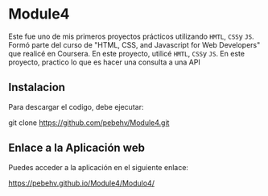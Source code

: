 # Module4

Este fue uno de mis primeros proyectos prácticos utilizando `HMTL`, `CSS`y `JS`. Formó parte del curso de "HTML, CSS, and Javascript for Web Developers" que realicé en Coursera. En este proyecto, utilicé `HMTL`, `CSS`y `JS`. 
En este proyecto, practico lo que es hacer una consulta a una API


## Instalacion 

Para descargar el codigo, debe ejecutar:

git clone https://github.com/pebehv/Module4.git


## Enlace a la Aplicación web 

Puedes acceder a la aplicación en el siguiente enlace:

https://pebehv.github.io/Module4/Modulo4/
